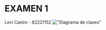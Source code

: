 # EXAMEN 1
Levi Castro - 62221152
!["Diagrama de clases"](https://app.genmymodel.com/api/projects/_MY1NwGCOEe2ck8ytUMEi6A/diagrams/_MY1Nw2COEe2ck8ytUMEi6A/svg)